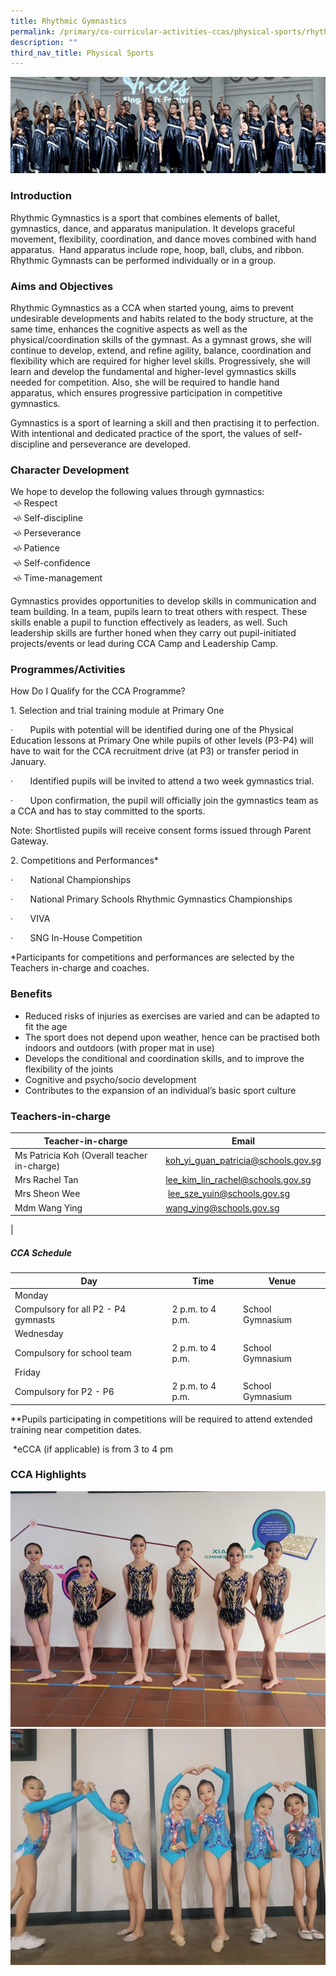 ```yaml
---
title: Rhythmic Gymnastics
permalink: /primary/co-curricular-activities-ccas/physical-sports/rhythmic-gymnastics/
description: ""
third_nav_title: Physical Sports
---
```

![](/images/01%20Banner%20Photos/cca.jpg)


### **Introduction**&nbsp;
<p>Rhythmic Gymnastics&nbsp;is a sport that combines elements of ballet, gymnastics, dance, and apparatus manipulation. It develops graceful movement, flexibility, coordination, and dance moves combined with hand apparatus. &nbsp;Hand apparatus include&nbsp;rope, hoop, ball, clubs, and ribbon. Rhythmic Gymnasts can be performed individually or in a group.</p>

### **Aims and Objectives**&nbsp;
<p>Rhythmic Gymnastics as a CCA&nbsp;when started young, aims to prevent undesirable developments and habits related to the body structure, at the same time, enhances the cognitive aspects as well as the physical/coordination skills of the gymnast. As a gymnast grows, she will continue to develop, extend, and refine agility, balance, coordination and flexibility which are required for higher level skills. Progressively, she will learn and develop the fundamental and higher-level gymnastics skills needed for competition. Also, she will be required to handle hand apparatus, which ensures progressive participation in competitive gymnastics.&nbsp;  
  
Gymnastics is a sport of learning a skill and then practising it to perfection. With intentional and dedicated practice of the sport, the values of self-discipline and perseverance are developed.</p>

### **Character Development**&nbsp;

We hope to develop the following values through gymnastics:  
&nbsp;🙘 Respect  
&nbsp;🙘 Self-discipline  
&nbsp;🙘 Perseverance  
&nbsp;🙘 Patience  
&nbsp;🙘 Self-confidence  
&nbsp;🙘 Time-management

Gymnastics provides opportunities to develop skills in communication and team building. In a team, pupils learn to treat others with respect. These skills enable a pupil to function effectively as leaders, as well. Such leadership skills are further honed when they carry out pupil-initiated projects/events or lead during CCA Camp and Leadership Camp.

### **Programmes/Activities**&nbsp;

How Do I Qualify for the CCA Programme?

1\. Selection and trial training module at Primary One

·&nbsp;&nbsp;&nbsp;&nbsp;&nbsp;&nbsp;&nbsp;Pupils with potential will be identified during one of the Physical Education lessons at Primary One while pupils of other levels (P3-P4) will have to wait for the CCA recruitment drive (at P3) or transfer period in January.

·&nbsp;&nbsp;&nbsp;&nbsp;&nbsp;&nbsp;&nbsp;Identified pupils will be invited to attend a two week gymnastics trial.

·&nbsp;&nbsp;&nbsp;&nbsp;&nbsp;&nbsp;&nbsp;Upon confirmation, the pupil will officially join the gymnastics team as a CCA and has to stay committed to the sports.

Note: Shortlisted pupils will receive consent forms issued through Parent Gateway.&nbsp;

2\. Competitions and Performances\*

·&nbsp;&nbsp;&nbsp;&nbsp;&nbsp;&nbsp;&nbsp;National Championships

·&nbsp;&nbsp;&nbsp;&nbsp;&nbsp;&nbsp;&nbsp;National Primary Schools Rhythmic Gymnastics Championships

·&nbsp;&nbsp;&nbsp;&nbsp;&nbsp;&nbsp;&nbsp;VIVA

·&nbsp;&nbsp;&nbsp;&nbsp;&nbsp;&nbsp;&nbsp;SNG In-House Competition

\*Participants for competitions and performances are selected by the Teachers in-charge and coaches.

### **Benefits**&nbsp;
<ul>
<li>Reduced risks of injuries as exercises are varied and can be adapted to fit the age&nbsp;</li>
<li>The sport does not depend upon weather, hence can be practised both indoors and outdoors (with proper mat in use)&nbsp;</li>
<li>Develops the conditional and coordination skills, and to improve the flexibility of the joints&nbsp;</li>
<li>Cognitive and psycho/socio development&nbsp;</li>
<li>Contributes to the expansion of an individual’s basic sport culture</li>
</ul>

### **Teachers-in-charge**&nbsp;

| Teacher-in-charge | Email |
| --- | --- |
| Ms Patricia Koh (Overall teacher in-charge) | koh_yi_guan_patricia@schools.gov.sg |
| Mrs Rachel Tan&nbsp; | lee_kim_lin_rachel@schools.gov.sg[](mailto:lee_kim_lin_rachel@schools.gov.sg) |
| Mrs Sheon Wee | &nbsp;lee_sze_yuin@schools.gov.sg |
| Mdm Wang Ying | wang_ying@schools.gov.sg  
 |
 
<h5><strong>CCA Schedule</strong></h5>

| Day | Time | Venue |
| --- | --- | --- |
| Monday  
Compulsory for all P2 - P4 gymnasts | 2 p.m. to 4 p.m. | School Gymnasium |
| Wednesday 
Compulsory for  school team  | 2 p.m. to 4 p.m. | School Gymnasium |
| Friday  
Compulsory for P2 - P6 | 2 p.m. to 4 p.m. | School Gymnasium |

 
 \*\*Pupils participating in competitions will be required to attend extended training near competition dates.

&nbsp;\*eCCA (if applicable) is from 3 to 4 pm
 
 
### **CCA Highlights**&nbsp;
 
 ![](/images/04%20CCAs/DGym2023_01.jpg)<br>
![](/images/04%20CCAs/DGym2023_02.jpg)